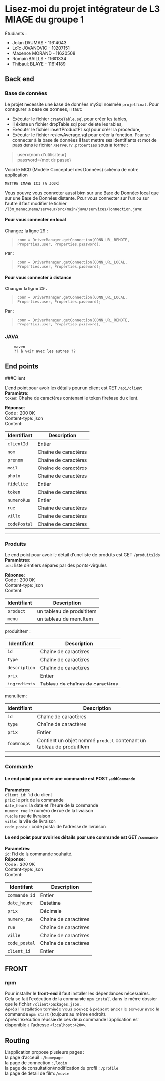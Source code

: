 # Lisez-moi du projet intégrateur de L3 MIAGE du groupe 1
Étudiants :
- Jolan DAUMAS - 11614043
- Loïc JOVANOVIC - 10207151
- Maxence MORAND - 11620508
- Romain BAILLS - 11601334
- Thibault BLAYE - 11614189
 
## Back end

### Base de données
Le projet nécessite une base de données mySql nommée `projetfinal`.
Pour configurer la base de données, il faut:
- Éxécuter le fichier `createTable.sql` pour créer les tables,
- Il éxiste un fichier dropTable.sql pour delete les tables,
- Éxécuter le fichier insertProductPL.sql pour créer la procédure,
- Éxécuter le fichier reviewAverage.sql pour créer la fonction.
Pour se connecter à la base de données il faut mettre ses identifiants et mot de pass dans le fichier `/serveur/.properties` sous la forme :

> user={nom d'utilisateur}  
password={mot de passe}
    
Voici le MCD (Modèle Conceptuel des Données) schéma de notre application:

    METTRE IMAGE ICI (A JOUR)

Vous pouvez vous connecter aussi bien sur une Base de Données local que sur une Base de Données distante.
Pour vous connecter sur l’un ou sur l’autre il faut modifier le fichier `/l3m_menucinema/serveur/src/main/java/services/Connection.java`:  

#### Pour vous connecter en local
Changez la ligne 29 : 
> `conn = DriverManager.getConnection(CONN_URL_REMOTE, Properties.user, Properties.password);`  
  
Par :  
> `conn = DriverManager.getConnection(CONN_URL_LOCAL, Properties.user, Properties.password);`  
  
#### Pour vous connecter à distance  
Changer la ligne 29 :   
> `conn = DriverManager.getConnection(CONN_URL_LOCAL, Properties.user, Properties.password);`  
  
Par :  
> `conn = DriverManager.getConnection(CONN_URL_REMOTE, Properties.user, Properties.password);`  
  
  
  
  
### JAVA  
        maven  
        ?? à voir avec les autres ??  
## End points
###Client  

L'end point pour avoir les détails pour un client est  GET `/api/client`    
**Paramètre**:  
`token`: Chaîne de caractères contenant le token firebase du client.    

**Réponse**:     
Code : 200 OK    
Content-type: json    
Content:    

Identifiant | Description    
|---|---|    
`clientId`| Entier  
`nom`| Chaîne de caractères  
`prenom`| Chaîne de caractères  
`mail`| Chaine de caractères  
`photo`| Chaîne de caractères  
`fidelite`| Entier  
`token`| Chaîne de caractères  
`numeroRue`| Entier  
`rue`| Chaine de caractères  
`ville`| Chaîne de caractères
`codePostal`| Chaîne de caractères  



  ----------------
### Produits

Le end point pour avoir le détail d’une liste de produits est GET `/produitsIds`  
**Paramètres**:  
`ids`: liste d’entiers séparés par des points-virgules  

**Réponse**:   
Code : 200 OK  
Content-type: json  
Content:  

Identifiant | Description  
|------------|----------------|  
`product`| un tableau de produitItem  
`menu`| un tableau de menuItem  
  
produitItem :   

Identifiant | Description  
|------------|----------------|  
`id`|Chaîne de caractères  
`type`|Chaîne de caractères  
`description`| Chaîne de caractères  
`prix`| Entier  
`ingredients`| Tableau de chaînes de caractères  
  
menuItem:   

Identifiant | Description  
|------------|----------------|  
`id`|Chaîne de caractères  
`type`|Chaîne de caractères  
`prix`| Entier  
`fooGroups`| Contient un objet nommé `product` contenant un tableau de produitItem  
  
  ----------------
### Commande  
 
#### Le end point pour créer une commande est POST `/addCommande`  
**Parametres**:  
`client_id`: l’id du client  
`prix`: le prix de la commande  
`date_heure`: la date et l’heure de la commande  
`numero_rue`: le numéro de rue de la livraison  
`rue`: la rue de livraison  
`ville`: la ville de livraison  
`code_postal`: code postal de l’adresse de livraison  
  
#### Le end point pour avoir les détails pour une commande est  GET `/commande`  
**Parametres**:  
`id`: l’id de la commande souhaité.  
**Réponse**:   
Code : 200 OK  
Content-type: json  
Content:  

Identifant | Description  
|------------|----------------|  
`commande_id`| Entier  
`date_heure`| Datetime  
`prix`| Décimale   
`numero_rue`| Chaine de caractères  
`rue`| Chaîne de caractères  
`ville`| Chaîne de caractères  
`code_postal`| Chaîne de caractères  
`client_id`| Entier  

## FRONT
### npm
Pour installer le **front-end** il faut installer les dépendances nécessaires. Cela se fait l'exécution de la commande `npm install` dans le même dossier que le fichier `/client/packages.json` .  
Après l’installation terminée vous pouvez à présent lancer le serveur avec la commande `npm start` (toujours au même endroit).  
Après l'exécution réussie de ces deux commande l’application est disponible à l’adresse `<localhost:4200>`.  
## Routing  
L’application propose plusieurs pages :  
la page d’acceuil : `/homepage`  
la page de connection : `/login`  
la page de consultation/modification du profil : `/profile`  
la page de detail de film: `/movie`  
